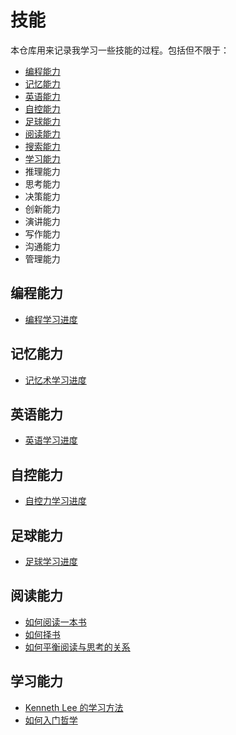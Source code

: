 # 技能

本仓库用来记录我学习一些技能的过程。包括但不限于：

- [编程能力](programming)
- [记忆能力](mnemonics)
- [英语能力](english)
- [自控能力](willpower)
- [足球能力](football)
- [阅读能力](reading)
- [搜索能力](surfing)
- [学习能力](learning)
- 推理能力
- 思考能力
- 决策能力
- 创新能力
- 演讲能力
- 写作能力
- 沟通能力
- 管理能力

## 编程能力

- [编程学习进度](programming/schedule_of_learning_programming.md)

## 记忆能力

- [记忆术学习进度](mnemonics/schedule_of_learning_mnemonics.md)

## 英语能力

- [英语学习进度](english/schedule_of_learning_english.md)

## 自控能力

- [自控力学习进度](willpower/schedule_of_learning_willpower.md)

## 足球能力

- [足球学习进度](football/schedule_of_learning_football.md)

## 阅读能力

- [如何阅读一本书](reading/how_to_read_a_book.md)
- [如何择书](reading/how_to_select_books.md)
- [如何平衡阅读与思考的关系](reading/how_to_balance_reading_and_thinking.md)

## 学习能力

- [Kenneth Lee 的学习方法](learning/kenneth_lee_learning_method.md)
- [如何入门哲学](learning/get_started_with_philosophy.md)

